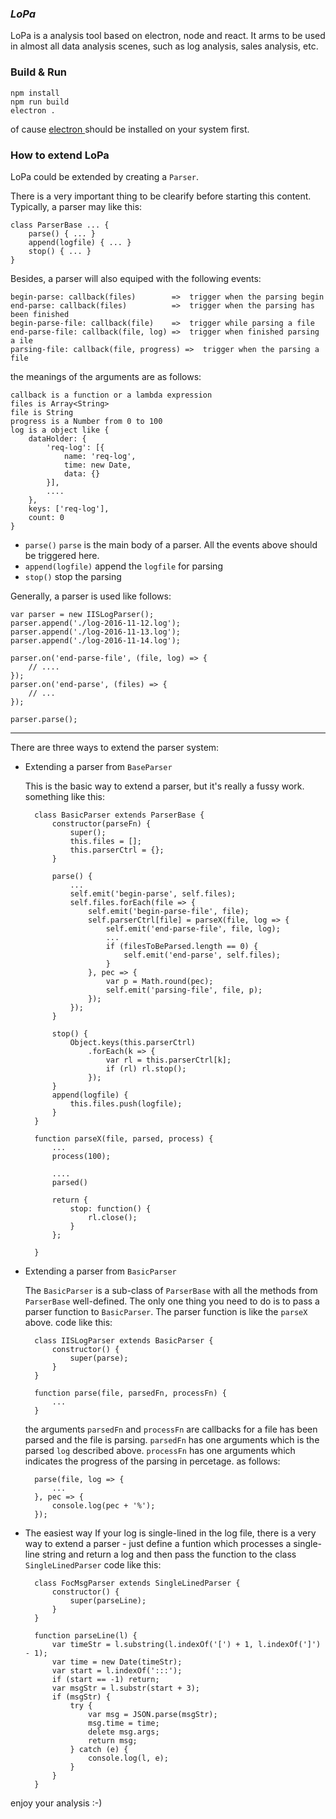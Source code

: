 ### *LoPa*

LoPa is a analysis tool based on electron, node and react. It arms to be used in almost all data analysis scenes, such as log analysis, sales analysis, etc.

### Build & Run

    npm install 
    npm run build 
    electron .

of cause <a href="https://github.com/electron/electron/releases/tag/v1.4.5" target="_blank"> electron </a> should be installed on your system first.

### How to extend LoPa

LoPa could be extended by creating a `Parser`.

There is a very important thing to be clearify before starting this content.
Typically, a parser may like this:
    
    class ParserBase ... {
        parse() { ... }
        append(logfile) { ... }
        stop() { ... }
    }

Besides, a parser will also equiped with the following events:

    begin-parse: callback(files)        =>  trigger when the parsing begin
    end-parse: callback(files)          =>  trigger when the parsing has been finished
    begin-parse-file: callback(file)    =>  trigger while parsing a file
    end-parse-file: callback(file, log) =>  trigger when finished parsing a ile
    parsing-file: callback(file, progress) =>  trigger when the parsing a file

the meanings of the arguments are as follows:

    callback is a function or a lambda expression
    files is Array<String>
    file is String
    progress is a Number from 0 to 100
    log is a object like {
        dataHolder: {
            'req-log': [{
                name: 'req-log',
                time: new Date,
                data: {}
            }],
            ....
        },
        keys: ['req-log'],
        count: 0
    }

*  `parse()`
    `parse` is the main body of a parser. All the events above should be triggered here.
*  `append(logfile)`
    append the `logfile` for parsing
*  `stop()`
    stop the parsing

Generally, a parser is used like follows:
    
    var parser = new IISLogParser();
    parser.append('./log-2016-11-12.log');
    parser.append('./log-2016-11-13.log');
    parser.append('./log-2016-11-14.log');
    
    parser.on('end-parse-file', (file, log) => {
        // ....
    });
    parser.on('end-parse', (files) => {
        // ...
    });
    
    parser.parse();


---------------------
There are three ways to extend the parser system:

* Extending a parser from `BaseParser`

    This is the basic way to extend a parser, but it's really a fussy work.
    something like this:

        class BasicParser extends ParserBase {
            constructor(parseFn) {
                super();
                this.files = [];
                this.parserCtrl = {};
            }
        
            parse() {
                ...
                self.emit('begin-parse', self.files);
                self.files.forEach(file => {
                    self.emit('begin-parse-file', file);
                    self.parserCtrl[file] = parseX(file, log => {
                        self.emit('end-parse-file', file, log);
                        ...
                        if (filesToBeParsed.length == 0) {
                            self.emit('end-parse', self.files);
                        }
                    }, pec => {
                        var p = Math.round(pec);
                        self.emit('parsing-file', file, p);
                    });
                });
            }
        
            stop() {
                Object.keys(this.parserCtrl)
                    .forEach(k => {
                        var rl = this.parserCtrl[k];
                        if (rl) rl.stop();
                    });
            }
            append(logfile) {
                this.files.push(logfile);
            }
        }
        
        function parseX(file, parsed, process) {
            ...
            process(100);
        
            ....
            parsed()
        
            return {
                stop: function() {
                    rl.close();
                }
            };
        
        }

* Extending a parser from `BasicParser`

    The `BasicParser` is a sub-class of `ParserBase` with all the methods from `ParserBase` well-defined. The only one thing you need to do is to pass a parser function to `BasicParser`. The parser function is like the `parseX` above.
    code like this:

        class IISLogParser extends BasicParser {
            constructor() {
                super(parse);
            }
        }

        function parse(file, parsedFn, processFn) {
            ...
        }

    the arguments `parsedFn` and `processFn` are callbacks for a file has been parsed and the file is parsing. `parsedFn` has one arguments which is the parsed `log` described above. `processFn` has one arguments which indicates the progress of the parsing in percetage. as follows:

        parse(file, log => {
            ...
        }, pec => {
            console.log(pec + '%');
        });

* The easiest way
    If your log is single-lined in the log file, there is a very way to extend a parser - just define a funtion which processes a single-line string and return a log and then pass the function to the class `SingleLinedParser`
    code like this:
    
        class FocMsgParser extends SingleLinedParser {
            constructor() {
                super(parseLine);
            }
        }

        function parseLine(l) {
            var timeStr = l.substring(l.indexOf('[') + 1, l.indexOf(']') - 1);
            var time = new Date(timeStr);
            var start = l.indexOf(':::');
            if (start == -1) return;
            var msgStr = l.substr(start + 3);
            if (msgStr) {
                try {
                    var msg = JSON.parse(msgStr);
                    msg.time = time;
                    delete msg.args;
                    return msg;
                } catch (e) {
                    console.log(l, e);
                }
            }
        }

enjoy your analysis :-)
